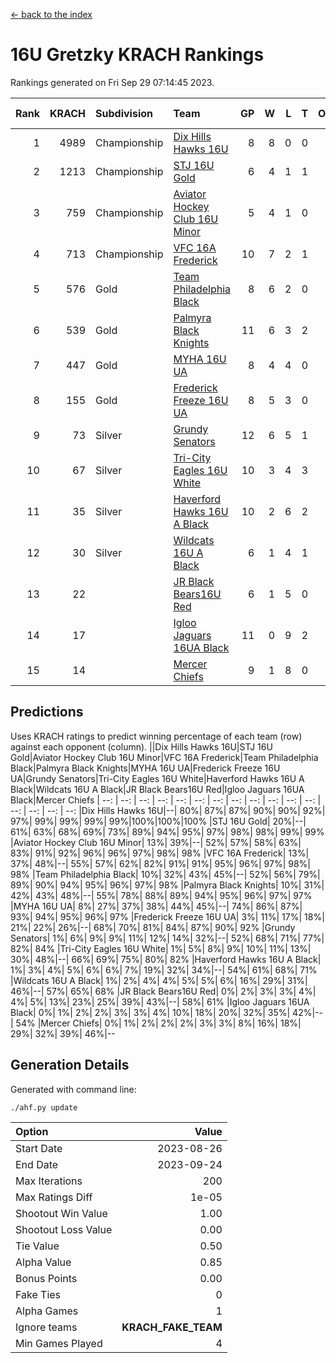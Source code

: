 [<- back to the index](readme.md)
# 16U Gretzky KRACH Rankings
Rankings generated on Fri Sep 29 07:14:45 2023.

Rank|KRACH|Subdivision|Team|GP|W|L|T|OTW|OTL|SoS|Exp Wins|Win Diff
---:|---:|:---|:---|---:|---:|---:|---:|---:|---:|---:|---:|---:
1|4989|Championship|[Dix Hills Hawks 16U](https://gamesheetstats.com/seasons/3659/teams/140688/schedule)|8|8|0|0|0|0|96|8.8|-0.0
2|1213|Championship|[STJ 16U Gold](https://gamesheetstats.com/seasons/3659/teams/140697/schedule)|6|4|1|1|1|0|425|5.4|0.0
3|759|Championship|[Aviator Hockey Club 16U Minor](https://gamesheetstats.com/seasons/3659/teams/140687/schedule)|5|4|1|0|2|1|299|4.9|0.0
4|713|Championship|[VFC 16A Frederick](https://gamesheetstats.com/seasons/3659/teams/140700/schedule)|10|7|2|1|0|1|626|8.4|0.0
5|576|Gold|[Team Philadelphia Black](https://gamesheetstats.com/seasons/3659/teams/140698/schedule)|8|6|2|0|1|0|294|6.9|0.0
6|539|Gold|[Palmyra Black Knights](https://gamesheetstats.com/seasons/3659/teams/140696/schedule)|11|6|3|2|0|0|464|7.9|0.0
7|447|Gold|[MYHA 16U UA](https://gamesheetstats.com/seasons/3659/teams/140695/schedule)|8|4|4|0|1|1|497|4.9|0.0
8|155|Gold|[Frederick Freeze 16U UA](https://gamesheetstats.com/seasons/3659/teams/140689/schedule)|8|5|3|0|0|0|215|5.9|0.0
9|73|Silver|[Grundy Senators](https://gamesheetstats.com/seasons/3659/teams/140690/schedule)|12|6|5|1|0|0|181|7.4|0.0
10|67|Silver|[Tri-City Eagles 16U White](https://gamesheetstats.com/seasons/3659/teams/140699/schedule)|10|3|4|3|0|0|226|5.4|0.0
11|35|Silver|[Haverford Hawks 16U A Black](https://gamesheetstats.com/seasons/3659/teams/140691/schedule)|10|2|6|2|0|1|580|3.9|0.0
12|30|Silver|[Wildcats 16U A Black](https://gamesheetstats.com/seasons/3659/teams/140725/schedule)|6|1|4|1|0|0|900|2.4|0.0
13|22||[JR Black Bears16U Red](https://gamesheetstats.com/seasons/3659/teams/140693/schedule)|6|1|5|0|0|0|222|1.9|0.0
14|17||[Igloo Jaguars 16UA Black](https://gamesheetstats.com/seasons/3659/teams/140692/schedule)|11|0|9|2|0|1|1420|1.9|0.0
15|14||[Mercer Chiefs](https://gamesheetstats.com/seasons/3659/teams/140694/schedule)|9|1|8|0|0|0|1267|1.9|0.0

## Predictions
Uses KRACH ratings to predict winning percentage of each team (row) against each opponent (column).
||Dix Hills Hawks 16U|STJ 16U Gold|Aviator Hockey Club 16U Minor|VFC 16A Frederick|Team Philadelphia Black|Palmyra Black Knights|MYHA 16U UA|Frederick Freeze 16U UA|Grundy Senators|Tri-City Eagles 16U White|Haverford Hawks 16U A Black|Wildcats 16U A Black|JR Black Bears16U Red|Igloo Jaguars 16UA Black|Mercer Chiefs
| --: | --: | --: | --: | --: | --: | --: | --: | --: | --: | --: | --: | --: | --: | --: | --: 
|Dix Hills Hawks 16U|--| 80%| 87%| 87%| 90%| 90%| 92%| 97%| 99%| 99%| 99%| 99%|100%|100%|100%
|STJ 16U Gold| 20%|--| 61%| 63%| 68%| 69%| 73%| 89%| 94%| 95%| 97%| 98%| 98%| 99%| 99%
|Aviator Hockey Club 16U Minor| 13%| 39%|--| 52%| 57%| 58%| 63%| 83%| 91%| 92%| 96%| 96%| 97%| 98%| 98%
|VFC 16A Frederick| 13%| 37%| 48%|--| 55%| 57%| 62%| 82%| 91%| 91%| 95%| 96%| 97%| 98%| 98%
|Team Philadelphia Black| 10%| 32%| 43%| 45%|--| 52%| 56%| 79%| 89%| 90%| 94%| 95%| 96%| 97%| 98%
|Palmyra Black Knights| 10%| 31%| 42%| 43%| 48%|--| 55%| 78%| 88%| 89%| 94%| 95%| 96%| 97%| 97%
|MYHA 16U UA|  8%| 27%| 37%| 38%| 44%| 45%|--| 74%| 86%| 87%| 93%| 94%| 95%| 96%| 97%
|Frederick Freeze 16U UA|  3%| 11%| 17%| 18%| 21%| 22%| 26%|--| 68%| 70%| 81%| 84%| 87%| 90%| 92%
|Grundy Senators|  1%|  6%|  9%|  9%| 11%| 12%| 14%| 32%|--| 52%| 68%| 71%| 77%| 82%| 84%
|Tri-City Eagles 16U White|  1%|  5%|  8%|  9%| 10%| 11%| 13%| 30%| 48%|--| 66%| 69%| 75%| 80%| 82%
|Haverford Hawks 16U A Black|  1%|  3%|  4%|  5%|  6%|  6%|  7%| 19%| 32%| 34%|--| 54%| 61%| 68%| 71%
|Wildcats 16U A Black|  1%|  2%|  4%|  4%|  5%|  5%|  6%| 16%| 29%| 31%| 46%|--| 57%| 65%| 68%
|JR Black Bears16U Red|  0%|  2%|  3%|  3%|  4%|  4%|  5%| 13%| 23%| 25%| 39%| 43%|--| 58%| 61%
|Igloo Jaguars 16UA Black|  0%|  1%|  2%|  2%|  3%|  3%|  4%| 10%| 18%| 20%| 32%| 35%| 42%|--| 54%
|Mercer Chiefs|  0%|  1%|  2%|  2%|  2%|  3%|  3%|  8%| 16%| 18%| 29%| 32%| 39%| 46%|--

## Generation Details

Generated with command line:
```
./ahf.py update
```

| Option | Value |
| :----- | ----: |
| Start Date | 2023-08-26 |
| End Date | 2023-09-24 |
| Max Iterations | 200 |
| Max Ratings Diff | 1e-05 |
| Shootout Win Value | 1.00 |
| Shootout Loss Value | 0.00 |
| Tie Value | 0.50 |
| Alpha Value | 0.85 |
| Bonus Points | 0.00 |
| Fake Ties | 0 |
| Alpha Games | 1 |
| Ignore teams | __KRACH_FAKE_TEAM__ |
| Min Games Played | 4 |


